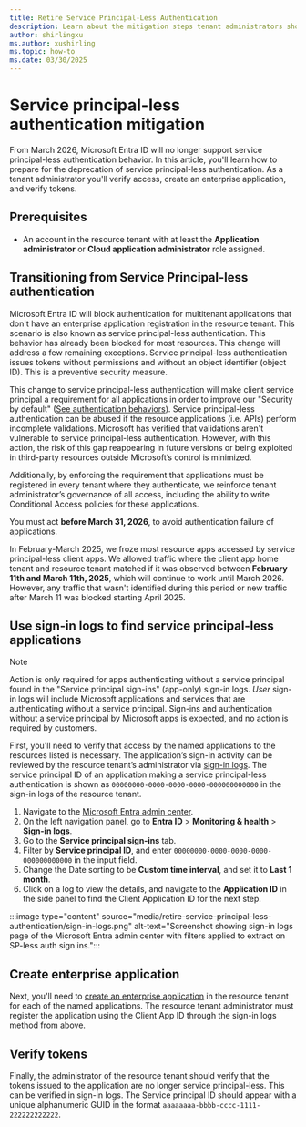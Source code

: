 ```yaml
---
title: Retire Service Principal-Less Authentication
description: Learn about the mitigation steps tenant administrators should perform for service principal-less authentication behavior deprecation.
author: shirlingxu
ms.author: xushirling
ms.topic: how-to
ms.date: 03/30/2025
---
```

# Service principal-less authentication mitigation

From March 2026, Microsoft Entra ID will no longer support service principal-less authentication behavior. In this article, you'll learn how to prepare for the deprecation of service principal-less authentication. As a tenant administrator you'll verify access, create an enterprise application, and verify tokens.

## Prerequisites
- An account in the resource tenant with at least the **Application administrator** or **Cloud application administrator** role assigned. 

## Transitioning from Service Principal-less authentication

Microsoft Entra ID will block authentication for multitenant applications that don't have an enterprise application registration in the resource tenant. This scenario is also known as service principal-less authentication. This behavior has already been blocked for most resources. This change will address a few remaining exceptions. Service principal-less authentication issues tokens without permissions and without an object identifier (object ID). This is a preventive security measure. 

This change to service principal-less authentication will make client service principal a requirement for all applications in order to improve our "Security by default" ([See authentication behaviors](/graph/api/resources/authenticationbehaviors?view=graph-rest-beta&preserve-view=true)). Service principal-less authentication can be abused if the resource applications (i.e. APIs) perform incomplete validations. Microsoft has verified that validations aren't vulnerable to service principal-less authentication. However, with this action, the risk of this gap reappearing in future versions or being exploited in third-party resources outside Microsoft’s control is minimized. 

Additionally, by enforcing the requirement that applications must be registered in every tenant where they authenticate, we reinforce tenant administrator’s governance of all access, including the ability to write Conditional Access policies for these applications. 

You must act **before March 31, 2026**, to avoid authentication failure of applications. 

In February-March 2025, we froze most resource apps accessed by service principal-less client apps. We allowed traffic where the client app home tenant and resource tenant matched if it was observed between **February 11th and March 11th, 2025**, which will continue to work until March 2026. However, any traffic that wasn't identified during this period or new traffic after March 11 was blocked starting April 2025.

## Use sign-in logs to find service principal-less applications

> [!NOTE]
> Action is only required for apps authenticating without a service principal found in the "Service principal sign-ins" (app-only) sign-in logs. *User* sign-in logs will include Microsoft applications and services that are authenticating without a service principal. Sign-ins and authentication without a service principal by Microsoft apps is expected, and no action is required by customers.

First, you'll need to verify that access by the named applications to the resources listed is necessary. The application’s sign-in activity can be reviewed by the resource tenant’s administrator via [sign-in logs](../identity/monitoring-health/concept-sign-ins.md). The service principal ID of an application making a service principal-less authentication is shown as `00000000-0000-0000-0000-000000000000` in the sign-in logs of the resource tenant.  

1. Navigate to the [Microsoft Entra admin center](https://entra.microsoft.com/#home).
2. On the left navigation panel, go to **Entra ID** > **Monitoring & health** > **Sign-in logs**.
3. Go to the **Service principal sign-ins** tab.
4. Filter by **Service principal ID**, and enter `00000000-0000-0000-0000-000000000000` in the input field.
5. Change the Date sorting to be **Custom time interval**, and set it to **Last 1 month**.
6. Click on a log to view the details, and navigate to the **Application ID** in the side panel to find the Client Application ID for the next step.

:::image type="content" source="media/retire-service-principal-less-authentication/sign-in-logs.png" alt-text="Screenshot showing sign-in logs page of the Microsoft Entra admin center with filters applied to extract on SP-less auth sign ins.":::

## Create enterprise application

Next, you'll need to [create an enterprise application](/entra/identity/enterprise-apps/create-service-principal-cross-tenant?pivots=msgraph-powershell) in the resource tenant for each of the named applications. The resource tenant administrator must register the application using the Client App ID through the sign-in logs method from above.

## Verify tokens

Finally, the administrator of the resource tenant should verify that the tokens issued to the application are no longer service principal-less. This can be verified in sign-in logs. The Service principal ID should appear with a unique alphanumeric GUID in the format `aaaaaaaa-bbbb-cccc-1111-222222222222`.

